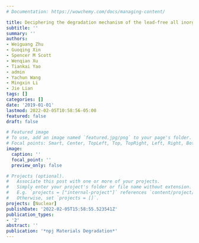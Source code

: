 ```yaml
---
# Documentation: https://wowchemy.com/docs/managing-content/

title: Deciphering the degradation mechanism of the lead-free all inorganic perovskite Cs2SnI6
subtitle: ''
summary: ''
authors:
- Weiguang Zhu
- Guoqing Xin
- Spencer M Scott
- Wenqian Xu
- Tiankai Yao
- admin
- Yachun Wang
- Mingxin Li
- Jie Lian
tags: []
categories: []
date: '2019-01-01'
lastmod: 2022-02-05T10:58:56-05:00
featured: false
draft: false

# Featured image
# To use, add an image named `featured.jpg/png` to your page's folder.
# Focal points: Smart, Center, TopLeft, Top, TopRight, Left, Right, BottomLeft, Bottom, BottomRight.
image:
  caption: ''
  focal_point: ''
  preview_only: false

# Projects (optional).
#   Associate this post with one or more of your projects.
#   Simply enter your project's folder or file name without extension.
#   E.g. `projects = ["internal-project"]` references `content/project/deep-learning/index.md`.
#   Otherwise, set `projects = []`.
projects: [Nuclear]
publishDate: '2022-02-05T15:58:55.523541Z'
publication_types:
- '2'
abstract: ''
publication: '*npj Materials Degradation*'
---
```

